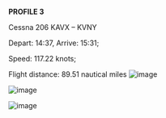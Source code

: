 **PROFILE 3**

Cessna 206 KAVX – KVNY

Depart: 14:37, Arrive: 15:31;

Speed: 117.22 knots;

Flight distance: 89.51 nautical miles
![image](https://github.com/user-attachments/assets/4bcdb13a-d11d-4bba-8393-a812282e9ef8)

![image](https://github.com/user-attachments/assets/ae1d7daf-7307-4a95-9a63-d51739d463f5)

![image](https://github.com/user-attachments/assets/0bec439c-f62e-4885-a914-6705378e1498)
